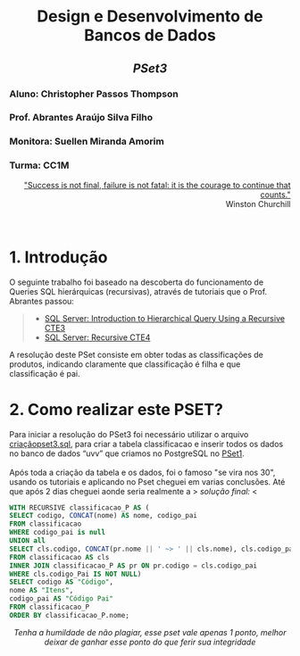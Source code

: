 <div align="center">
  
 # **Design e Desenvolvimento de Bancos de Dados**
 ## *PSet3*
</div>

### Aluno: Christopher Passos Thompson
### Prof. Abrantes Araújo Silva Filho
### Monitora: Suellen Miranda Amorim
### Turma: CC1M

<div align="right">

["Success is not final, failure is not fatal: it is the courage to continue that counts."](https://winstonchurchill.org/)
  <br>
Winston Churchill
</div>

<br>

# **1. Introdução**
O seguinte trabalho foi baseado na descoberta do funcionamento de Queries SQL hierárquicas (recursivas), através de tutoriais que o Prof. Abrantes passou:
> - [SQL Server: Introduction to Hierarchical Query Using a Recursive CTE3](https://blog.sqlauthority.com/2012/04/24/sql-server-introduction-to-hierarchical-query-using-a-recursive-cte-a-primer)
> - [SQL Server: Recursive CTE4](https://www.sqlservertutorial.net/sql-server-basics/sql-server-recursive-cte)

A resolução deste PSet consiste em obter todas as classificações de produtos, indicando claramente que classificação é filha e que classificação é pai.

# **2. Como realizar este PSET?**
Para iniciar a resolução do PSet3 foi necessário utilizar o arquivo [criaçãopset3.sql](https://github.com/Christhopas/uvv_bd_1_cc1m/blob/main/Pset3/cria%C3%A7%C3%A3opset3.sql), para criar a tabela
classificacao e inserir todos os dados no banco de dados “uvv” que criamos no PostgreSQL no [PSet1](https://github.com/Christhopas/uvv_bd_1_cc1m/blob/main/Pset1/scriptpostgres.sql). <br>
<br>
Após toda a criação da tabela e os dados, foi o famoso "se vira nos 30", usando os tutoriais e aplicando no Pset cheguei em varias conclusões. Até que após 2 dias cheguei aonde seria realmente a  > *solução final:* <
<br>
~~~SQL
WITH RECURSIVE classificacao_P AS (
SELECT codigo, CONCAT(nome) AS nome, codigo_pai
FROM classificacao
WHERE codigo_pai is null
UNION all
SELECT cls.codigo, CONCAT(pr.nome || ' ~> ' || cls.nome), cls.codigo_pai
FROM classificacao AS cls
INNER JOIN classificacao_P AS pr ON pr.codigo = cls.codigo_pai
WHERE cls.codigo_Pai IS NOT NULL)
SELECT codigo AS "Código",
nome AS "Itens",
codigo_pai AS "Código Pai"
FROM classificacao_P 
ORDER BY classificacao_P.nome;
~~~~

<div align="center">
  
 *Tenha a humildade de não plagiar, esse pset vale apenas 1 ponto, melhor deixar de ganhar esse ponto do que ferir sua integridade*
</div>
